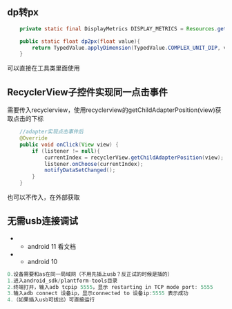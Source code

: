 ## dp转px
```java
    private static final DisplayMetrics DISPLAY_METRICS = Resources.getSystem().getDisplayMetrics();

    public static float dp2px(float value){
        return TypedValue.applyDimension(TypedValue.COMPLEX_UNIT_DIP, value, DISPLAY_METRICS);
    }
```
可以直接在工具类里面使用

## RecyclerView子控件实现同一点击事件

需要传入recyclerview，使用recyclerview的getChildAdapterPosition(view)获取点击的下标
```java
    //adapter实现点击事件后
    @Override
    public void onClick(View view) {
        if (listener != null){
            currentIndex = recyclerView.getChildAdapterPosition(view);
            listener.onChoose(currentIndex);
            notifyDataSetChanged();
        }
    }
```
也可以不传入，在外部获取
## 无需usb连接调试
- - android 11 看文档
- - android 10
```java
0.设备需要和as在同一局域网（不用先插上usb？反正试的时候是插的）
1.进入android_sdk/plantform-tools目录
2.终端打开，输入adb tcpip 5555，显示 restarting in TCP mode port: 5555
3.输入adb connect 设备ip，显示connected to 设备ip:5555 表示成功
4.（如果插入usb可拔出）可直接运行
```



